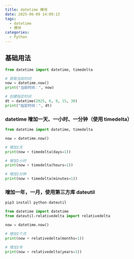 ```yaml
---
title: datetime 模块
date: 2025-06-09 14:09:13
tags:
  - datetime
  - 模块
categories:
  - Python
---
```


## 基础用法

```python
from datetime import datetime, timedelta

# 获取当前时间
now = datetime.now()
print("当前时间：", now)

# 创建指定时间
dt = datetime(2025, 6, 9, 15, 30)
print("指定时间：", dt)
```

### datetime 增加一天、一小时、一分钟（使用 timedelta）

```python
from datetime import datetime, timedelta

now = datetime.now()

# 增加1天
print(now + timedelta(days=1))

# 增加1小时
print(now + timedelta(hours=1))

# 增加1分钟
print(now + timedelta(minutes=1))
```

### 增加一年，一月，使用第三方库 dateutil

```python
pip3 install python-dateutil
```

```python
from datetime import datetime
from dateutil.relativedelta import relativedelta

now = datetime.now()

# 增加1个月
print(now + relativedelta(months=1))

# 增加1年
print(now + relativedelta(years=1))
```
